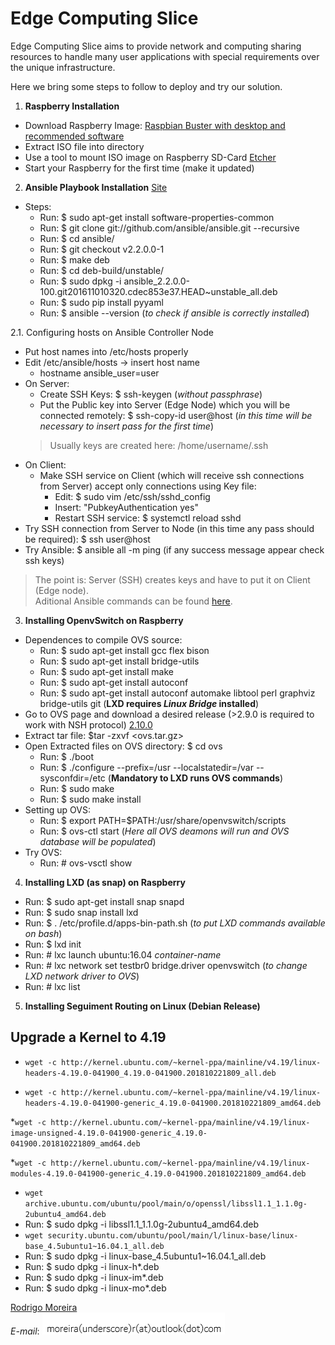 # Edge Computing Slice
Edge Computing Slice aims to provide network and computing sharing resources to handle many user applications with special requirements over the unique infrastructure.

Here we bring some steps to follow to deploy and try our solution.

1. **Raspberry Installation**

* Download Raspberry Image: [Raspbian Buster with desktop and recommended software](https://www.balena.io/etcher/)
* Extract ISO file into directory
* Use a tool to mount ISO image on Raspberry SD-Card [Etcher](https://www.balena.io/etcher/)
* Start your Raspberry for the first time (make it updated)

2. **Ansible Playbook Installation** [Site](https://docs.ansible.com/ansible/latest/installation_guide/index.html)
* Steps:
  * Run: $ sudo apt-get install software-properties-common
  * Run: $ git clone git://github.com/ansible/ansible.git --recursive
  * Run: $ cd ansible/
  * Run: $ git checkout v2.2.0.0-1
  * Run: $ make deb
  * Run: $ cd deb-build/unstable/
  * Run: $ sudo dpkg -i ansible_2.2.0.0-100.git201611010320.cdec853e37.HEAD~unstable_all.deb
  * Run: $ sudo pip install pyyaml
  * Run: $ ansible --version (_to check if ansible is correctly installed_)

2.1. Configuring hosts on Ansible Controller Node
* Put host names into /etc/hosts properly
* Edit /etc/ansible/hosts -> insert host name
  * hostname ansible_user=user
* On Server:
  * Create SSH Keys: $ ssh-keygen (_without passphrase_)
  * Put the Public key into Server (Edge Node) which you will be connected remotely: $ ssh-copy-id user@host (_in this time will be necessary to insert pass for the first time_)
  > Usually keys are created here: /home/username/.ssh
* On Client:
  * Make SSH service on Client (which will receive ssh connections from Server) accept only connections using Key file:
    * Edit: $ sudo vim /etc/ssh/sshd_config
    * Insert: "PubkeyAuthentication yes"
    * Restart SSH service: $ systemctl reload sshd
* Try SSH connection from Server to Node (in this time any pass should be required): $ ssh user@host
* Try Ansible: $ ansible all -m ping (if any success message appear check ssh keys)
> The point is: Server (SSH) creates keys and have to put it on Client (Edge node). \
> Aditional Ansible commands can be found [here](https://docs.ansible.com/ansible/latest/user_guide/intro_adhoc.html).

3. **Installing OpenvSwitch on Raspberry**
* Dependences to compile OVS source:
  * Run: $ sudo apt-get install gcc flex bison
  * Run: $ sudo apt-get install bridge-utils
  * Run: $ sudo apt-get install make
  * Run: $ sudo apt-get install autoconf
  * Run: $ sudo apt-get install autoconf automake libtool perl graphviz bridge-utils git (**LXD requires _Linux Bridge_ installed**)
* Go to OVS page and download a desired release (>2.9.0 is required to work with NSH protocol) [2.10.0](https://www.openvswitch.org/releases/openvswitch-2.10.0.tar.gz)
* Extract tar file: $tar -zxvf <ovs.tar.gz>
* Open Extracted files on OVS directory: $ cd ovs
  * Run: $ ./boot
  * Run: $ ./configure --prefix=/usr --localstatedir=/var --sysconfdir=/etc (**Mandatory to LXD runs OVS commands**)
  * Run: $ sudo make
  * Run: $ sudo make install
* Setting up OVS:
  * Run: $ export PATH=$PATH:/usr/share/openvswitch/scripts
  * Run: $ ovs-ctl start (_Here all OVS deamons will run and OVS database will be populated_)
* Try OVS:
  * Run: # ovs-vsctl show

4. **Installing LXD (as snap) on Raspberry**
* Run: $ sudo apt-get install snap snapd
* Run: $ sudo snap install lxd
* Run: $ . /etc/profile.d/apps-bin-path.sh (_to put LXD commands available on bash_)
* Run: $ lxd init
* Run: # lxc launch ubuntu:16.04 _container-name_
* Run: # lxc network set testbr0 bridge.driver openvswitch (_to change LXD network driver to OVS_)
* Run: # lxc list


5. **Installing Seguiment Routing on Linux (Debian Release)**
  ## **Upgrade a Kernel to 4.19**
  * `wget -c http://kernel.ubuntu.com/~kernel-ppa/mainline/v4.19/linux-headers-4.19.0-041900_4.19.0-041900.201810221809_all.deb`

  * `wget -c http://kernel.ubuntu.com/~kernel-ppa/mainline/v4.19/linux-headers-4.19.0-041900-generic_4.19.0-041900.201810221809_amd64.deb`

  *`wget -c http://kernel.ubuntu.com/~kernel-ppa/mainline/v4.19/linux-image-unsigned-4.19.0-041900-generic_4.19.0-041900.201810221809_amd64.deb`

  *`wget -c http://kernel.ubuntu.com/~kernel-ppa/mainline/v4.19/linux-modules-4.19.0-041900-generic_4.19.0-041900.201810221809_amd64.deb`
  * `wget archive.ubuntu.com/ubuntu/pool/main/o/openssl/libssl1.1_1.1.0g-2ubuntu4_amd64.deb`
  * Run: $ sudo dpkg -i libssl1.1_1.1.0g-2ubuntu4_amd64.deb
  * `wget security.ubuntu.com/ubuntu/pool/main/l/linux-base/linux-base_4.5ubuntu1~16.04.1_all.deb`
  * Run: $ sudo dpkg -i linux-base_4.5ubuntu1~16.04.1_all.deb
  * Run: $ sudo dpkg -i linux-h*.deb
  * Run: $ sudo dpkg -i linux-im*.deb
  * Run: $ sudo dpkg -i linux-mo*.deb

[Rodrigo Moreira](http://twitter.com/moreira_r) \
*E-mail*:
![alt text](https://github.com/romoreira/EdgeComputingSlice/blob/master/mail.PNG)

